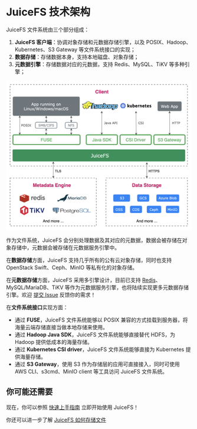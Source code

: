 # JuiceFS 技术架构

JuiceFS 文件系统由三个部分组成：

1. **JuiceFS 客户端**：协调对象存储和元数据存储引擎，以及 POSIX、Hadoop、Kubernetes、S3 Gateway 等文件系统接口的实现；
2. **数据存储**：存储数据本身，支持本地磁盘、对象存储；
3. **元数据引擎**：存储数据对应的元数据，支持 Redis、MySQL、TiKV 等多种引擎；

![JuiceFS Architecture](images/juicefs-arch-new.png)

作为文件系统，JuiceFS 会分别处理数据及其对应的元数据，数据会被存储在对象存储中，元数据会被存储在元数据服务引擎中。

在**数据存储**方面，JuiceFS 支持几乎所有的公有云对象存储，同时也支持 OpenStack Swift、Ceph、MinIO 等私有化的对象存储。

在**元数据存储**方面，JuiceFS 采用多引擎设计，目前已支持 [Redis](https://redis.io/)、MySQL/MariaDB、TiKV 等作为元数据服务引擎，也将陆续实现更多元数据存储引擎。欢迎 [提交 Issue](https://github.com/juicedata/juicefs/issues) 反馈你的需求！

在**文件系统接口**实现方面：

- 通过 **FUSE**，JuiceFS 文件系统能够以 POSIX 兼容的方式挂载到服务器，将海量云端存储直接当做本地存储来使用。
- 通过 **Hadoop Java SDK**，JuiceFS 文件系统能够直接替代 HDFS，为 Hadoop 提供低成本的海量存储。
- 通过 **Kubernetes CSI driver**，JuiceFS 文件系统能够直接为 Kubernetes 提供海量存储。
- 通过 **S3 Gateway**，使用 S3 作为存储层的应用可直接接入，同时可使用 AWS CLI、s3cmd、MinIO client 等工具访问 JuiceFS 文件系统。

## 你可能还需要

现在，你可以参照 [快速上手指南](quick_start_guide.md) 立即开始使用 JuiceFS！

你还可以进一步了解 [JuiceFS 如何存储文件](how_juicefs_store_files.md)
